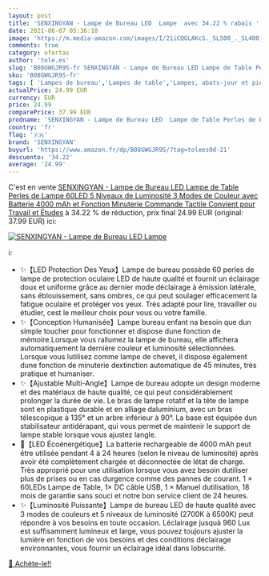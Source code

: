 ```yaml
---
layout: post
title: 'SENXINGYAN - Lampe de Bureau LED  Lampe  avec 34.22 % rabais '
date: 2021-06-07 05:36:18
image: 'https://m.media-amazon.com/images/I/21iCQGLAKcS._SL500_._SL400_.jpg'
comments: true
category: ofertas
author: 'tole.es'
slug: 'B08GWGJR9S-fr SENXINGYAN - Lampe de Bureau LED Lampe de Table Perles de...'
sku: 'B08GWGJR9S-fr'
tags: [ 'Lampes de bureau','Lampes de table','Lampes, abats-jour et pieds de lampes','Luminaires et Éclairage','Luminaires et éclairage','Luminaires intérieur','senxingyan', ]
actualPrice: 24.99 EUR
currency: EUR
price: 24.99
comparePrice: 37.99 EUR
prodname: 'SENXINGYAN - Lampe de Bureau LED  Lampe de Table Perles de Lampe 60LED 5 Niveaux de Luminosité 3 Modes de Couleur  avec Batterie 4000 mAh et Fonction Minuterie Commande Tactile  Convient pour Travail et Études'
country: 'fr'
flag: '🇫🇷'
brand: 'SENXINGYAN'
buyurl: 'https://www.amazon.fr/dp/B08GWGJR9S/?tag=tolees0d-21'
descuento: '34.22'
average: '24.99'
---
```


C'est en vente [SENXINGYAN - Lampe de Bureau LED  Lampe de Table Perles de Lampe 60LED 5 Niveaux de Luminosité 3 Modes de Couleur  avec Batterie 4000 mAh et Fonction Minuterie Commande Tactile  Convient pour Travail et Études](https://www.amazon.fr/dp/B08GWGJR9S/?tag=tolees0d-21)  à  34.22 % de réduction, prix final  24.99 EUR (original: 37.99 EUR) ici:

[![SENXINGYAN - Lampe de Bureau LED  Lampe ](https://m.media-amazon.com/images/I/21iCQGLAKcS._SL500_._SL400_.jpg)](https://www.amazon.fr/dp/B08GWGJR9S/?tag=tolees0d-21)

ℹ️:

- ✨【LED Protection Des Yeux】Lampe de bureau possède 60 perles de lampe de protection oculaire LED de haute qualité et fournit un éclairage doux et uniforme grâce au dernier mode déclairage à émission latérale, sans éblouissement, sans ombres, ce qui peut soulager efficacement la fatigue oculaire et protéger vos yeux. Très adapté pour lire, travailler ou étudier, cest le meilleur choix pour vous ou votre famille.
- ✨【Conception Humanisée】Lampe bureau enfant na besoin que dun simple toucher pour fonctionner et dispose dune fonction de mémoire.Lorsque vous rallumez la lampe de bureau, elle affichera automatiquement la dernière couleur et luminosité sélectionnées. Lorsque vous lutilisez comme lampe de chevet, il dispose également dune fonction de minuterie dextinction automatique de 45 minutes, très pratique et humaniser.
- ✨【Ajustable Multi-Angle】Lampe de bureau adopte un design moderne et des matériaux de haute qualité, ce qui peut considérablement prolonger la durée de vie. Le bras de lampe rotatif et la tête de lampe sont en plastique durable et en alliage daluminium, avec un bras télescopique à 135° et un arbre inférieur à 90°. La base est équipée dun stabilisateur antidérapant, qui vous permet de maintenir le support de lampe stable lorsque vous ajustez langle.
- 🎁【LED Écoénergétique】La batterie rechargeable de 4000 mAh peut être utilisée pendant 4 à 24 heures (selon le niveau de luminosité) après avoir été complètement chargée et déconnectée de létat de charge. Très approprié pour une utilisation lorsque vous avez besoin dutiliser plus de prises ou en cas durgence comme des pannes de courant. 1 × 60LEDs Lampe de Table, 1× DC câble USB, 1 × Manuel dutilisation, 18 mois de garantie sans souci et notre bon service client de 24 heures.
- ✨【Luminosité Puissante】Lampe de bureau LED de haute qualité avec 3 modes de couleurs et 5 niveaux de luminosité (2700K à 6500K) peut répondre à vos besoins en toute occasion. Léclairage jusquà 960 Lux est suffisamment lumineux et large, vous pouvez toujours ajuster la lumière en fonction de vos besoins et des conditions déclairage environnantes, vous fournir un éclairage idéal dans lobscurité.

[🛒 Achète-le!!](https://www.amazon.fr/dp/B08GWGJR9S/?tag=tolees0d-21)
